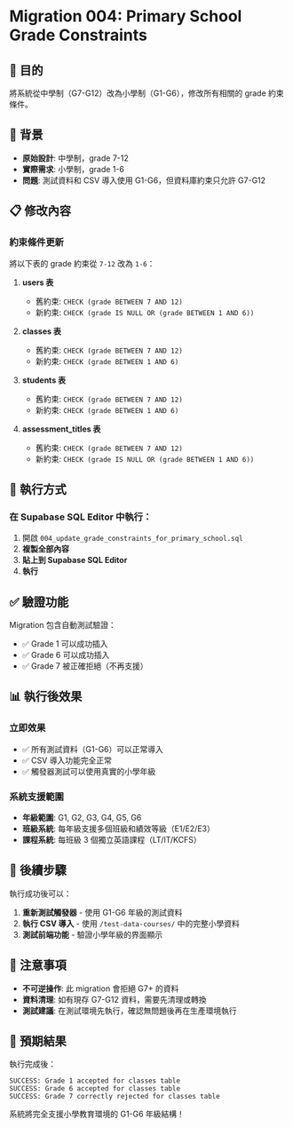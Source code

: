 # Migration 004: Primary School Grade Constraints

## 🎯 目的
將系統從中學制（G7-G12）改為小學制（G1-G6），修改所有相關的 grade 約束條件。

## 🏫 背景
- **原始設計**: 中學制，grade 7-12
- **實際需求**: 小學制，grade 1-6  
- **問題**: 測試資料和 CSV 導入使用 G1-G6，但資料庫約束只允許 G7-G12

## 📋 修改內容

### 約束條件更新
將以下表的 grade 約束從 `7-12` 改為 `1-6`：

1. **users 表**
   - 舊約束: `CHECK (grade BETWEEN 7 AND 12)`
   - 新約束: `CHECK (grade IS NULL OR (grade BETWEEN 1 AND 6))`

2. **classes 表**  
   - 舊約束: `CHECK (grade BETWEEN 7 AND 12)`
   - 新約束: `CHECK (grade BETWEEN 1 AND 6)`

3. **students 表**
   - 舊約束: `CHECK (grade BETWEEN 7 AND 12)`
   - 新約束: `CHECK (grade BETWEEN 1 AND 6)`

4. **assessment_titles 表**
   - 舊約束: `CHECK (grade BETWEEN 7 AND 12)`
   - 新約束: `CHECK (grade IS NULL OR (grade BETWEEN 1 AND 6))`

## 🚀 執行方式

### 在 Supabase SQL Editor 中執行：
1. 開啟 `004_update_grade_constraints_for_primary_school.sql`
2. **複製全部內容**
3. **貼上到 Supabase SQL Editor**
4. **執行**

## ✅ 驗證功能

Migration 包含自動測試驗證：
- ✅ Grade 1 可以成功插入
- ✅ Grade 6 可以成功插入  
- ✅ Grade 7 被正確拒絕（不再支援）

## 📊 執行後效果

### 立即效果
- ✅ 所有測試資料（G1-G6）可以正常導入
- ✅ CSV 導入功能完全正常
- ✅ 觸發器測試可以使用真實的小學年級

### 系統支援範圍
- **年級範圍**: G1, G2, G3, G4, G5, G6
- **班級系統**: 每年級支援多個班級和績效等級（E1/E2/E3）
- **課程系統**: 每班級 3 個獨立英語課程（LT/IT/KCFS）

## 🔄 後續步驟

執行成功後可以：
1. **重新測試觸發器** - 使用 G1-G6 年級的測試資料
2. **執行 CSV 導入** - 使用 `/test-data-courses/` 中的完整小學資料
3. **測試前端功能** - 驗證小學年級的界面顯示

## 📝 注意事項

- **不可逆操作**: 此 migration 會拒絕 G7+ 的資料
- **資料清理**: 如有現存 G7-G12 資料，需要先清理或轉換
- **測試建議**: 在測試環境先執行，確認無問題後再在生產環境執行

## 🎉 預期結果

執行完成後：
```
SUCCESS: Grade 1 accepted for classes table
SUCCESS: Grade 6 accepted for classes table  
SUCCESS: Grade 7 correctly rejected for classes table
```

系統將完全支援小學教育環境的 G1-G6 年級結構！